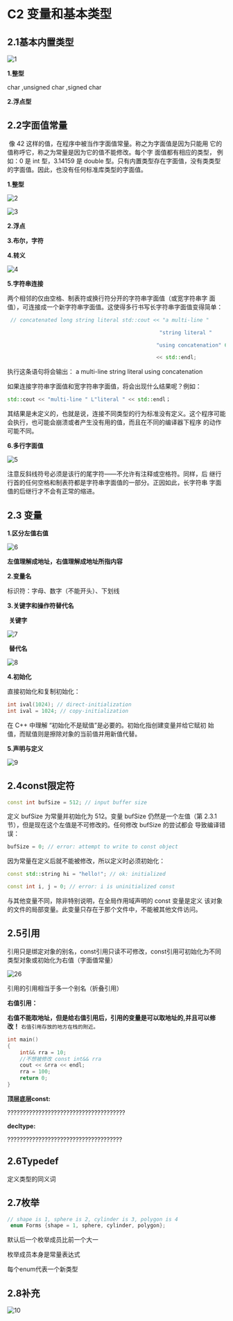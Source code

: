 # C2 变量和基本类型

## 2.1基本内置类型

![1](D:\课程\NDSL培训\c++\image\1.png)

**1.整型**

char ,unsigned char ,signed char

**2.浮点型**

## 2.2字面值常量

​		像 42 这样的值，在程序中被当作字面值常量。称之为字面值是因为只能用 它的值称呼它，称之为常量是因为它的值不能修改。每个字 面值都有相应的类型， 例如：0 是 int 型，3.14159 是 double 型。只有内置类型存在字面值，没有类类型的字面值。因此，也没有任何标准库类型的字面值。

**1.整型**

![2](D:\课程\NDSL培训\c++\image\2.png)

![3](D:\课程\NDSL培训\c++\image\3.png)

**2.浮点**

**3.布尔，字符**

**4.转义**

![4](D:\课程\NDSL培训\c++\image\4.png)

**5.字符串连接**

两个相邻的仅由空格、制表符或换行符分开的字符串字面值（或宽字符串字 面值），可连接成一个新字符串字面值。这使得多行书写长字符串字面值变得简单：

```c++
 // concatenated long string literal std::cout << "a multi-line "

												 "string literal " 

												"using concatenation" 65 

												<< std::endl; 
```



执行这条语句将会输出： a multi-line string literal using concatenation 

如果连接字符串字面值和宽字符串字面值，将会出现什么结果呢？例如：

```c++
std::cout << "multi-line " L"literal " << std::endl；
```

其结果是未定义的，也就是说，连接不同类型的行为标准没有定义。这个程序可能会执行，也可能会崩溃或者产生没有用的值，而且在不同的编译器下程序 的动作可能不同。

**6.多行字面值**

![5](D:\课程\NDSL培训\c++\image\5.png)

注意反斜线符号必须是该行的尾字符——不允许有注释或空格符。同样，后 继行行首的任何空格和制表符都是字符串字面值的一部分。正因如此，长字符串 字面值的后继行才不会有正常的缩进。

## 2.3 变量

**1.区分左值右值**

![6](D:\课程\NDSL培训\c++\image\6.png)

**左值理解成地址，右值理解成地址所指内容**

**2.变量名**

标识符：字母、数字（不能开头）、下划线

**3.关键字和操作符替代名**

​																											**关键字**

![7](D:\课程\NDSL培训\c++\image\7.png)

​																										**替代名**

![8](D:\课程\NDSL培训\c++\image\8.png)

**4.初始化**

直接初始化和复制初始化：

```c++
int ival(1024); // direct-initialization
int ival = 1024; // copy-initialization
```

在 C++ 中理解 “初始化不是赋值”是必要的。初始化指创建变量并给它赋初 始值，而赋值则是擦除对象的当前值并用新值代替。 

**5.声明与定义**

![9](D:\课程\NDSL培训\c++\image\9.png)

## 2.4const限定符

```c++
const int bufSize = 512; // input buffer size 
```

定义 bufSize 为常量并初始化为 512。变量 bufSize 仍然是一个左值（第 2.3.1 节），但是现在这个左值是不可修改的。任何修改 bufSize 的尝试都会 导致编译错误： 

```c++
bufSize = 0; // error: attempt to write to const object 
```

因为常量在定义后就不能被修改，所以定义时必须初始化：

```c++
const std::string hi = "hello!"; // ok: initialized 

const int i, j = 0; // error: i is uninitialized const 
```

与其他变量不同，除非特别说明，在全局作用域声明的 const 变量是定义 该对象的文件的局部变量。此变量只存在于那个文件中，不能被其他文件访问。

## 2.5引用

引用只是绑定对象的别名，const引用只读不可修改，const引用可初始化为不同类型对象或初始化为右值（字面值常量）

![26](D:\课程\NDSL培训\c++\image\26.png)

引用的引用相当于多一个别名（折叠引用）

**右值引用：**

**右值不能取地址，但是给右值引用后，引用的变量是可以取地址的,并且可以修改！**
`右值引用存放的地方在栈的附近。`

```c++
int main()
{
	int&& rra = 10;
	//不想被修改 const int&& rra
	cout << &rra << endl;
	rra = 100;
	return 0;
}

```

**顶层底层const:**

??????????????????????????????????????

**decltype:**

?????????????????????????????????????

## 2.6Typedef

定义类型的同义词

## 2.7枚举

```c++
// shape is 1, sphere is 2, cylinder is 3, polygon is 4
 enum Forms {shape = 1, sphere, cylinder, polygon}; 
```

默认后一个枚举成员比前一个大一

枚举成员本身是常量表达式

每个enum代表一个新类型

## 2.8补充

![10](D:\课程\NDSL培训\c++\image\10.png)

